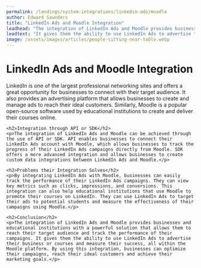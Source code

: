 ```yaml
---
permalink: /landings/system-integrations/linkedin-ads/moodle
author: Edward Saunders
title: "LinkedIn Ads and Moodle Integration"
leadhead: "The integration of LinkedIn Ads and Moodle provides businesses and educational institutions with a powerful solution that allows them to reach their target audience and track the performance of their campaigns"
leadtext: "It gives them the ability to use LinkedIn Ads to advertise their business or courses and measure their success, all within the Moodle platform. By using this integration, businesses can optimize their campaigns, reach their ideal customers and achieve their marketing goals."
image: /assets/images/articles/people-sitting-near-table.webp
---
```

<div class="arttext">	<h1>LinkedIn Ads and Moodle Integration</h1>
	<p>LinkedIn is one of the largest professional networking sites and offers a great opportunity for businesses to connect with their target audience. It also provides an advertising platform that allows businesses to create and manage ads to reach their ideal customers. Similarly, Moodle is a popular open-source software used by educational institutions to create and deliver their courses online.</p>

	<h2>Integration through API or SDK</h2>
	<p>The integration of LinkedIn Ads and Moodle can be achieved through the use of API or SDK. API enables businesses to connect their LinkedIn Ads account with Moodle, which allows businesses to track the progress of their LinkedIn Ads campaigns directly from Moodle. SDK offers a more advanced integration and allows businesses to create custom data integrations between LinkedIn Ads and Moodle.</p>

	<h2>Problems their Integration Solves</h2>
	<p>By integrating LinkedIn Ads with Moodle, businesses can easily track the performance of their LinkedIn Ads campaigns. They can view key metrics such as clicks, impressions, and conversions. This integration can also help educational institutions that use Moodle to promote their courses on LinkedIn. They can use LinkedIn Ads to target their ads to potential students and measure the effectiveness of their campaigns using Moodle.</p>

	<h2>Conclusion</h2>
	<p>The integration of LinkedIn Ads and Moodle provides businesses and educational institutions with a powerful solution that allows them to reach their target audience and track the performance of their campaigns. It gives them the ability to use LinkedIn Ads to advertise their business or courses and measure their success, all within the Moodle platform. By using this integration, businesses can optimize their campaigns, reach their ideal customers and achieve their marketing goals.</p>
</div>